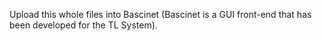 Upload this whole files into Bascinet (Bascinet is a GUI front-end that has been developed for the TL System).
